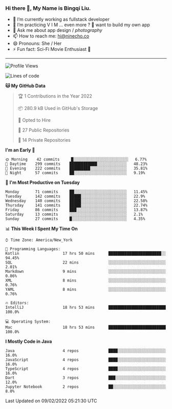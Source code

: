 ### Hi there 👋, My Name is Bingqi Liu.

- 🔭 I’m currently working as fullstack developer
- 🌱 I’m practicing V I M ... even more ? 🤨 want to build my own app
- 💬 Ask me about app design / *photography*
- 📫 How to reach me: hi@ninecho.co
- 😄 Pronouns: She / Her
- ⚡ Fun fact: Sci-Fi Movie Enthusiast 🚀

---

<!--START_SECTION:waka-->
![Profile Views](http://img.shields.io/badge/Profile%20Views-20-blue)

![Lines of code](https://img.shields.io/badge/From%20Hello%20World%20I%27ve%20Written-812%20Thousand%20lines%20of%20code-blue)

**🐱 My GitHub Data** 

> 🏆 1 Contributions in the Year 2022
 > 
> 📦 280.9 kB Used in GitHub's Storage 
 > 
> 💼 Opted to Hire
 > 
> 📜 27 Public Repositories 
 > 
> 🔑 14 Private Repositories  
 > 
**I'm an Early 🐤** 

```text
🌞 Morning    42 commits     █░░░░░░░░░░░░░░░░░░░░░░░░   6.77% 
🌆 Daytime    299 commits    ████████████░░░░░░░░░░░░░   48.23% 
🌃 Evening    222 commits    █████████░░░░░░░░░░░░░░░░   35.81% 
🌙 Night      57 commits     ██░░░░░░░░░░░░░░░░░░░░░░░   9.19%

```
📅 **I'm Most Productive on Tuesday** 

```text
Monday       71 commits     ██░░░░░░░░░░░░░░░░░░░░░░░   11.45% 
Tuesday      142 commits    █████░░░░░░░░░░░░░░░░░░░░   22.9% 
Wednesday    140 commits    █████░░░░░░░░░░░░░░░░░░░░   22.58% 
Thursday     141 commits    █████░░░░░░░░░░░░░░░░░░░░   22.74% 
Friday       86 commits     ███░░░░░░░░░░░░░░░░░░░░░░   13.87% 
Saturday     13 commits     ░░░░░░░░░░░░░░░░░░░░░░░░░   2.1% 
Sunday       27 commits     █░░░░░░░░░░░░░░░░░░░░░░░░   4.35%

```


📊 **This Week I Spent My Time On** 

```text
⌚︎ Time Zone: America/New_York

💬 Programming Languages: 
Kotlin                   17 hrs 50 mins      ███████████████████████░░   94.45% 
SQL                      22 mins             ░░░░░░░░░░░░░░░░░░░░░░░░░   2.01% 
Markdown                 9 mins              ░░░░░░░░░░░░░░░░░░░░░░░░░   0.86% 
XML                      8 mins              ░░░░░░░░░░░░░░░░░░░░░░░░░   0.76% 
YAML                     8 mins              ░░░░░░░░░░░░░░░░░░░░░░░░░   0.76%

🔥 Editors: 
IntelliJ                 18 hrs 53 mins      █████████████████████████   100.0%

💻 Operating System: 
Mac                      18 hrs 53 mins      █████████████████████████   100.0%

```

**I Mostly Code in Java** 

```text
Java                     4 repos             ████░░░░░░░░░░░░░░░░░░░░░   16.0% 
JavaScript               4 repos             ████░░░░░░░░░░░░░░░░░░░░░   16.0% 
TypeScript               4 repos             ████░░░░░░░░░░░░░░░░░░░░░   16.0% 
Dart                     3 repos             ███░░░░░░░░░░░░░░░░░░░░░░   12.0% 
Jupyter Notebook         2 repos             ██░░░░░░░░░░░░░░░░░░░░░░░   8.0%

```



 Last Updated on 09/02/2022 05:21:30 UTC
<!--END_SECTION:waka-->
